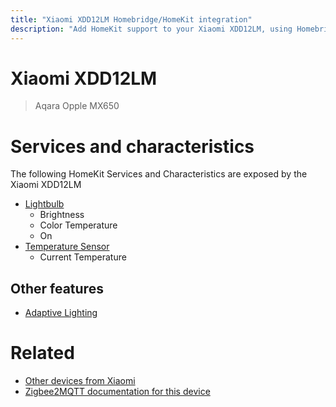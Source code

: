 ```yaml
---
title: "Xiaomi XDD12LM Homebridge/HomeKit integration"
description: "Add HomeKit support to your Xiaomi XDD12LM, using Homebridge, Zigbee2MQTT and homebridge-z2m."
---
```

<!---
This file has been GENERATED using src/docgen/docgen.ts
DO NOT EDIT THIS FILE MANUALLY!
-->
# Xiaomi XDD12LM
> Aqara Opple MX650


# Services and characteristics
The following HomeKit Services and Characteristics are exposed by
the Xiaomi XDD12LM

* [Lightbulb](../../light.md)
  * Brightness
  * Color Temperature
  * On
* [Temperature Sensor](../../sensors.md)
  * Current Temperature

## Other features
* [Adaptive Lighting](../../light.md)

# Related
* [Other devices from Xiaomi](../index.md#xiaomi)
* [Zigbee2MQTT documentation for this device](https://www.zigbee2mqtt.io/devices/XDD12LM.html)